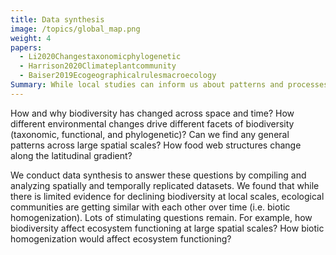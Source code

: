 ```yaml
---
title: Data synthesis
image: /topics/global_map.png
weight: 4
papers:
  - Li2020Changestaxonomicphylogenetic
  - Harrison2020Climateplantcommunity
  - Baiser2019Ecogeographicalrulesmacroecology
Summary: While local studies can inform us about patterns and processes of changes in specific ecosystem, they cannot provide generalities across large spatial and long term temporal scales. To seek for generalities, data syntheses are needed.
---
```


How and why biodiversity has changed across space and time? How different environmental changes drive different facets of biodiversity (taxonomic, functional, and phylogenetic)? Can we find any general patterns across large spatial scales? How food web structures change along the latitudinal gradient?

We conduct data synthesis to answer these questions by compiling and analyzing spatially and temporally replicated datasets. We found that while there is limited evidence for declining biodiversity at local scales, ecological communities are getting similar with each other over time (i.e. biotic homogenization). Lots of stimulating questions remain. For example, how biodiversity affect ecosystem functioning at large spatial scales? How biotic homogenization would affect ecosystem functioning?  
